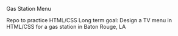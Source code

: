Gas Station Menu

Repo to practice HTML/CSS
Long term goal: Design a TV menu in HTML/CSS for a gas station in Baton Rouge, LA
